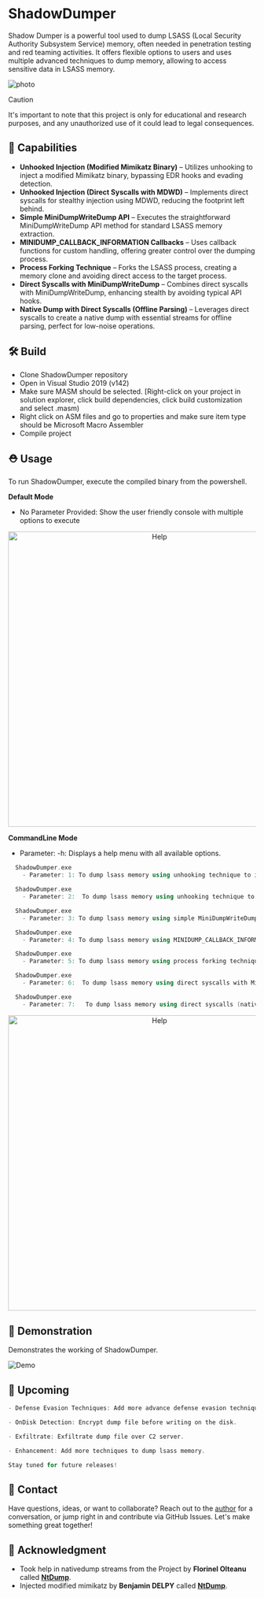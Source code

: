# ShadowDumper
Shadow Dumper is a powerful tool used to dump LSASS (Local Security Authority Subsystem Service) memory, often needed in penetration testing and red teaming activities. It offers flexible options to users and uses multiple advanced techniques to dump memory, allowing to access sensitive data in LSASS memory.   

![photo](https://github.com/Offensive-Panda/ShadowDumper/Assets/main.jpg)


> [!CAUTION]
> It's important to note that this project is only for educational and research purposes, and any unauthorized use of it could lead to legal consequences.

## 🚀 Capabilities
- **Unhooked Injection (Modified Mimikatz Binary)** – Utilizes unhooking to inject a modified Mimikatz binary, bypassing EDR hooks and evading detection.
- **Unhooked Injection (Direct Syscalls with MDWD)** – Implements direct syscalls for stealthy injection using MDWD, reducing the footprint left behind.
- **Simple MiniDumpWriteDump API** – Executes the straightforward MiniDumpWriteDump API method for standard LSASS memory extraction.
- **MINIDUMP_CALLBACK_INFORMATION Callbacks** – Uses callback functions for custom handling, offering greater control over the dumping process.
- **Process Forking Technique** – Forks the LSASS process, creating a memory clone and avoiding direct access to the target process.
- **Direct Syscalls with MiniDumpWriteDump** – Combines direct syscalls with MiniDumpWriteDump, enhancing stealth by avoiding typical API hooks.
- **Native Dump with Direct Syscalls (Offline Parsing)** – Leverages direct syscalls to create a native dump with essential streams for offline parsing, perfect for low-noise operations.

## 🛠️ Build
- Clone ShadowDumper repository
- Open in Visual Studio 2019 (v142)
- Make sure MASM should be selected. [Right-click on your project in solution explorer, click build dependencies, click build customization and select .masm)
- Right click on ASM files and go to properties and make sure item type should be Microsoft Macro Assembler
- Compile project

## ⛑️ Usage
To run ShadowDumper, execute the compiled binary from the powershell.

**Default Mode**
- No Parameter Provided: Show the user friendly console with multiple options to execute
<p align="center">
  <img src="Assets/display.png" alt="Help" width="600"/>
</p>

**CommandLine Mode**
- Parameter: -h: Displays a help menu with all available options.
```cpp
  ShadowDumper.exe
    - Parameter: 1: To dump lsass memory using unhooking technique to inject modified mimikatz binary.

  ShadowDumper.exe
    - Parameter: 2:  To dump lsass memory using unhooking technique to inject binary using direct syscalls with MDWD.

  ShadowDumper.exe
    - Parameter: 3: To dump lsass memory using simple MiniDumpWriteDump API.

  ShadowDumper.exe
    - Parameter: 4: To dump lsass memory using MINIDUMP_CALLBACK_INFORMATION callbacks.

  ShadowDumper.exe
    - Parameter: 5: To dump lsass memory using process forking technique.

  ShadowDumper.exe
    - Parameter: 6:  To dump lsass memory using direct syscalls with MiniDumpWriteDump.

  ShadowDumper.exe
    - Parameter: 7:   To dump lsass memory using direct syscalls (native dump with needed streams for parsing offline)
```
<p align="center">
  <img src="Assets/help.jpg" alt="Help" width="600"/>
</p>

## 💫 Demonstration
Demonstrates the working of ShadowDumper.

![Demo](Assets/D.gif)

## 🔄 Upcoming
```cpp
- Defense Evasion Techniques: Add more advance defense evasion techniques.

- OnDisk Detection: Encrypt dump file before writing on the disk.

- Exfiltrate: Exfiltrate dump file over C2 server.

- Enhancement: Add more techniques to dump lsass memory. 

Stay tuned for future releases!

```
## 🤳 Contact
Have questions, ideas, or want to collaborate? Reach out to the [author](https://offensive-panda.github.io) for a conversation, or jump right in and contribute via GitHub Issues. Let's make something great together!

## 🙏 Acknowledgment
- Took help in nativedump streams from the Project by **Florinel Olteanu** called [**NtDump**](https://github.com/florylsk/NtDump).
- Injected modified mimikatz by **Benjamin DELPY** called [**NtDump**](https://github.com/gentilkiwi/mimikatz).


